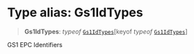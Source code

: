 # Type alias: Gs1IdTypes

> **Gs1IdTypes**: *typeof* [`Gs1IdTypes`](../variables/Gs1IdTypes.md)\[keyof *typeof* [`Gs1IdTypes`](../variables/Gs1IdTypes.md)\]

GS1 EPC Identifiers
